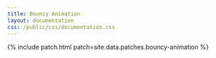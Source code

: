 ```yaml
---
title: Bouncy Animation
layout: documentation
css: /public/css/documentation.css
---
```


{% include patch.html patch=site.data.patches.bouncy-animation %}

